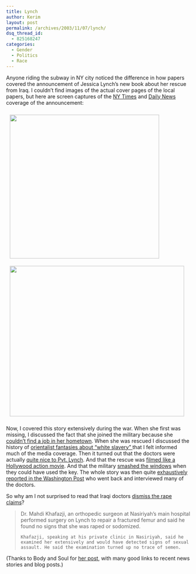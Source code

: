 ```yaml
---
title: Lynch
author: Kerim
layout: post
permalink: /archives/2003/11/07/lynch/
dsq_thread_id:
  - 825168247
categories:
  - Gender
  - Politics
  - Race
---
```

Anyone riding the subway in NY city noticed the difference in how papers covered the announcement of Jessica Lynch&#8217;s new book about her rescue from Iraq. I couldn&#8217;t find images of the actual cover pages of the local papers, but here are screen captures of the <a href="http://www.nytimes.com/2003/11/07/national/07LYNC.html?ex=1068872400&#38;" onclick="_gaq.push(['_trackEvent', 'outbound-article', 'http://www.nytimes.com/2003/11/07/national/07LYNC.html?ex=1068872400&', 'NY Times']);" >NY Times</a> and <a href="http://www.nydailynews.com/front/story/134264p-119598c.html" onclick="_gaq.push(['_trackEvent', 'outbound-article', 'http://www.nydailynews.com/front/story/134264p-119598c.html', 'Daily News']);" >Daily News</a> coverage of the announcement:

<img src="http://test.oxus.net/images/Picture 1.jpg" height="391" width="407" align="center" border="0" hspace="10" vspace="10" />

<img src="http://test.oxus.net/images/Picture 2.jpg" height="409" width="475" align="center" border="0" hspace="10" vspace="10" />

Now, I covered this story extensively during the war. When she first was missing, I discussed the fact that she joined the military because she <a href="http://kerim.oxus.net/nucleus/index.php?itemid=1135" onclick="_gaq.push(['_trackEvent', 'outbound-article', 'http://kerim.oxus.net/nucleus/index.php?itemid=1135', 'couldn&#8217;t find a job in her hometown']);" >couldn&#8217;t find a job in her hometown</a>. When she was rescued I discussed the history of <a href="http://kerim.oxus.net/nucleus/index.php?itemid=1172" onclick="_gaq.push(['_trackEvent', 'outbound-article', 'http://kerim.oxus.net/nucleus/index.php?itemid=1172', 'orientalist fantasies about &#8220;white slavery&#8221; ']);" >orientalist fantasies about &#8220;white slavery&#8221; </a>that I felt informed much of the media coverage. Then it turned out that the doctors were actually <a href="http://kerim.oxus.net/nucleus/index.php?itemid=1222" onclick="_gaq.push(['_trackEvent', 'outbound-article', 'http://kerim.oxus.net/nucleus/index.php?itemid=1222', 'quite nice to Pvt. Lynch']);" >quite nice to Pvt. Lynch</a>. And that the rescue was <a href="http://kerim.oxus.net/nucleus/index.php?itemid=1290" onclick="_gaq.push(['_trackEvent', 'outbound-article', 'http://kerim.oxus.net/nucleus/index.php?itemid=1290', 'filmed like a Hollywood action movie']);" >filmed like a Hollywood action movie</a>. And that the military <a href="http://kerim.oxus.net/nucleus/index.php?itemid=1328" onclick="_gaq.push(['_trackEvent', 'outbound-article', 'http://kerim.oxus.net/nucleus/index.php?itemid=1328', 'smashed the windows']);" >smashed the windows</a> when they could have used the key. The whole story was then quite <a href="http://kerim.oxus.net/nucleus/index.php?itemid=1349" onclick="_gaq.push(['_trackEvent', 'outbound-article', 'http://kerim.oxus.net/nucleus/index.php?itemid=1349', 'exhaustively reported in the Washington Post']);" >exhaustively reported in the Washington Post</a> who went back and interviewed many of the doctors.

So why am I not surprised to read that Iraqi doctors <a href="http://story.news.yahoo.com/news?tmpl=story&#38;u=/ap/iraq_jessica_lynch" onclick="_gaq.push(['_trackEvent', 'outbound-article', 'http://story.news.yahoo.com/news?tmpl=story&u=/ap/iraq_jessica_lynch', 'dismiss the rape claims']);" >dismiss the rape claims</a>?


>   Dr. Mahdi Khafazji, an orthopedic surgeon at Nasiriyah&#8217;s main hospital performed surgery on Lynch to repair a fractured femur and said he found no signs that she was raped or sodomized. 
>   
>   
>     Khafazji, speaking at his private clinic in Nasiriyah, said he examined her extensively and would have detected signs of sexual assault. He said the examination turned up no trace of semen.
>   


(Thanks to Body and Soul for <a href="http://bodyandsoul.typepad.com/blog/2003/11/real_heroism.html" onclick="_gaq.push(['_trackEvent', 'outbound-article', 'http://bodyandsoul.typepad.com/blog/2003/11/real_heroism.html', 'her post']);" >her post</a>, with many good links to recent news stories and blog posts.)

